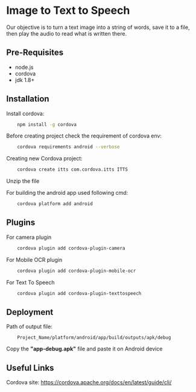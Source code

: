 
# Image to Text to Speech

Our objective is to turn a text image into a string of words, save it to a file, then play the audio to read what is written there.


## Pre-Requisites
+ node.js
+ cordova
+ jdk 1.8+
## Installation

Install cordova:
```bash
    npm install -g cordova
```
Before creating project check the requirement of cordova env:
```bash
    cordova requirements android --verbose
```
Creating new Cordova project:
```bash
    cordova create itts com.cordova.itts ITTS 
```
Unzip the file

For building the android app used following cmd:
```bash
    cordova platform add android
```
## Plugins 
For camera plugin
``` bash
    cordova plugin add cordova-plugin-camera
```
For Mobile OCR plugin
```bash
    cordova plugin add cordova-plugin-mobile-ocr
```
For Text To Speech
```bash
    cordova plugin add cordova-plugin-texttospeech
```


## Deployment

Path of output file:
```path
    Project_Name/platform/android/app/build/outputs/apk/debug
```
Copy the **"app-debug.apk"** file and paste it on Android device

## Useful Links 
Cordova site: 
https://cordova.apache.org/docs/en/latest/guide/cli/
